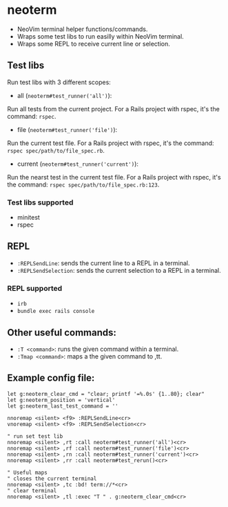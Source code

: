 # neoterm

- NeoVim terminal helper functions/commands.
- Wraps some test libs to run easilly within NeoVim terminal.
- Wraps some REPL to receive current line or selection.

## Test libs

Run test libs with 3 different scopes:

* all (`neoterm#test_runner('all')`):

Run all tests from the current project. For a Rails project with rspec, it's the
command: `rspec`.

* file (`neoterm#test_runner('file')`):

Run the current test file. For a Rails project with rspec, it's the command:
`rspec spec/path/to/file_spec.rb`.

* current (`neoterm#test_runner('current')`):

Run the nearst test in the current test file. For a Rails project with rspec,
it's the command: `rspec spec/path/to/file_spec.rb:123`.

### Test libs supported

* minitest
* rspec

## REPL

* `:REPLSendLine`: sends the current line to a REPL in a terminal.
* `:REPLSendSelection`: sends the current selection to a REPL in a terminal.

### REPL supported

* `irb`
* `bundle exec rails console`

## Other useful commands:

* `:T <command>`: runs the given command within a terminal.
* `:Tmap <command>`: maps a the given command to ,tt.

## Example config file:

```viml
let g:neoterm_clear_cmd = "clear; printf '=%.0s' {1..80}; clear"
let g:neoterm_position = 'vertical'
let g:neoterm_last_test_command = ''

nnoremap <silent> <f9> :REPLSendLine<cr>
vnoremap <silent> <f9> :REPLSendSelection<cr>

" run set test lib
nnoremap <silent> ,rt :call neoterm#test_runner('all')<cr>
nnoremap <silent> ,rf :call neoterm#test_runner('file')<cr>
nnoremap <silent> ,rn :call neoterm#test_runner('current')<cr>
nnoremap <silent> ,rr :call neoterm#test_rerun()<cr>

" Useful maps
" closes the current terminal
nnoremap <silent> ,tc :bd! term://*<cr>
" clear terminal
nnoremap <silent> ,tl :exec "T " . g:neoterm_clear_cmd<cr>
```
